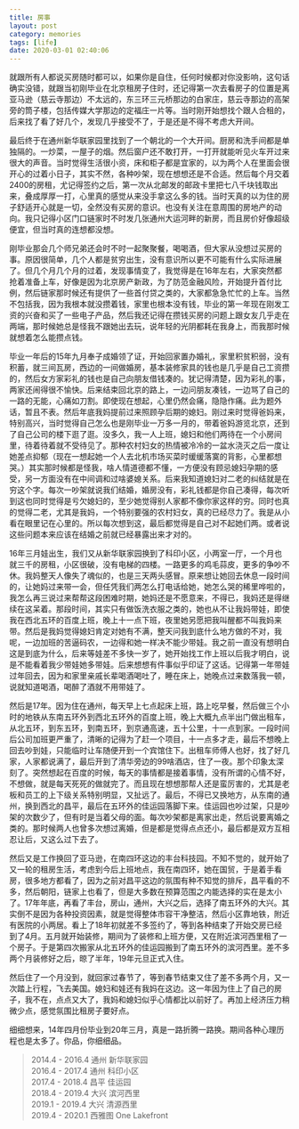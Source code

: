 ```yaml
---
title: 房事
layout: post
category: memories
tags: [life]
date: 2020-03-01 02:40:06
---
```


就跟所有人都说买房随时都可以，如果你是自住，任何时候都对你没影响，这句话确实没错，就跟当初刚毕业在北京租房子住时，还记得第一次去看房子的位置是离亚马逊（慈云寺那边）不太远的，东三环三元桥那边的白家庄，慈云寺那边的高架旁的筒子楼，包括传媒大学那边的定福庄一片等。当时刚开始想找个跟人合租的，后来找了看了好几个，发现几乎接受不了，于是还是不得不考虑大开间。

最后终于在通州新华联家园里找到了一个朝北的一个大开间。厨房和洗手间都是单独隔的。一炒菜，一屋子的烟。然后窗户还不敢打开，一打开就能听见火车开过来很大的声音。当时觉得生活很小资，床和柜子都是宜家的，以为两个人在里面会很开心的过着小日子，其实不然，各种吵架，现在想想还是不合适。然后每个月交着2400的房租，尤记得签约之后，第一次从北邮发的邮政卡里把七八千块钱取出来，叠成厚厚一打，心里真的感觉从来没手拿这么多的钱。当时天真的以为住的房子舒适开心就是一切，全然没有买房的意识。也没有关注在意周围的房地产的动向。我只记得小区门口链家时不时发几张通州大运河畔的新房，而且房价好像超级便宜，但当时真的连想都没想。

刚毕业那会几个师兄弟还会时不时一起聚聚餐，喝喝酒，但大家从没想过买房的事。原因很简单，几个人都是贫穷出生，没有意识所以更不可能有什么实际进展了。但几个月几个月的过着，发现事情变了，我觉得是在16年左右，大家突然都抢着准备上车，好像是因为北京房产新政，为了防范金融风险，开始提升首付比例，然后链家那时候还有提供了一些首付贷之类的，大家都急急忙忙的上车。当然不包括我，因为我根本就没攒着钱，家里也根本没有钱，毕业的第一年现在刚发工资的兴奋和买了一些电子产品，然后我还记得在攒钱买房的问题上跟女友几乎走在两端，那时候她总是怪我不跟她出去玩，说年轻的光阴都耗在我身上，而我那时候就想着怎么能攒点钱。

毕业一年后的15年九月奉子成婚领了证，开始回家置办婚礼，家里积贫积弱，没有积蓄，就三间瓦房，西边的一间做婚房，基本装修家具的钱也是几乎是自己工资攒的，然后女方家彩礼的钱也是自己向朋友借钱凑的。犹记得清楚，因为彩礼的事，两家还闹得很不愉快。后来结束回北京的路上，一边问朋友凑钱，一边骂了自己的一路的无能，心痛如刀割。即使现在想起，心里仍然会痛，隐隐作痛。此为题外话，暂且不表。然后年底我妈提前过来照顾孕后期的媳妇。刚过来时觉得爸妈来，特别高兴，当时觉得自己怎么也是刚毕业一万多一月的，带着爸妈游览北京，还到了自己公司的楼下逛了逛。没多久，我一人上班，媳妇和他们两待在一个小房间里，待着待着就不受待见了。那种农村妇女的热情被冷冷的一盆水浇灭之后一度让她差点抑郁（现在一想起她一个人去北机市场买菜时缓缓落寞的背影，心里都想哭。）其实那时候都是怪我，啥人情道德都不懂，一方便没有顾忌媳妇孕期的感受，另一方面没有在中间调和过啥婆媳关系。后来我知道媳妇对二老的纠结就是在穷这个字。每次一吵架就说我们结婚，婚房没有，彩礼钱都是你自己凑得，每次听到这也同时觉得是亏欠媳妇的，至少她觉得别人家都不像你家这样的穷。同时也真的觉得二老，尤其是我妈，一个特别要强的农村妇女，真的已经尽力了。我是从小看在眼里记在心里的。所以每次想到这，最后都觉得是自己对不起她们两。或者说这些问题本来应该在结婚之前就已经暴露出来才对的。

16年三月娃出生，我们又从新华联家园换到了科印小区，小两室一厅，一个月也就三千的房租，小区很破，没有电梯的四楼。一路更多的鸡毛蒜皮，更多的争吵不休。我妈整天人像失了魂似的，也是三天两头感冒。原来想让她回去休息一段时间的，让她妈过来带一会，但任凭我们两怎么打电话给她，她怎么哭的稀里哗啦的，我怎么再三说过来帮帮这段困难时期，她妈还是不愿意来，不得已，我妈还是得继续在这呆着。那段时间，其实只有做饭洗衣服之类的，她也从不让我妈带娃，即使我在西北五环的百度上班，晚上十一点下班，夜里她另愿把我叫醒都不叫我妈来带。然后是我妈觉得媳妇肯定对她有不满，整天问我到底什么地方做的不对，我呢，一边加班的苦逼码农，一边得和她一样决不能少带娃。我之前一直没有想明白这是到底为什么，后来等娃差不多快一岁了，她开始找工作上班以后我才明白，说是不能看着我少带娃她多带娃。后来想想有件事似乎印证了这话。记得第一年带娃过年回去，因为和家里亲戚长辈喝酒喝吐了，睡在床上，她晚点过来数落我一顿，说就知道喝酒，喝醉了酒就不用带娃了。

然后是17年。因为住在通州，每天早上七点起床上班，路上吃早餐，然后做三个小时的地铁从东南五环外到西北五环外的百度上班，晚上大概九点半出门做出租车，从北五环，到东五环，到南五环，到京通高速，五十公里，十一点到家。一段时间后公司加班更严重了，清晰的记得为了赶一个项目，十一点多才走，最后不想晚上回去吵到娃，只能临时让车随便开到一个宾馆住下。出租车师傅人也好，找了好几家，人家都说满了，最后开到了清华旁边的99啥酒店，住了一夜。那个印象太深刻了。突然想起在百度的时候，每天的事情都是接着事情，没有所谓的心情不好，不想做，就是每天死死的做就完了。而且现在想想那帮人还是蛮厉害的，尤其是老板和员工的上下级关系特别明显，又扯远了。最后，不得已又换地方，从东南的通州，换到西北的昌平，最后在五环外的佳运园落脚下来。佳运园也吵过架，只是吵架的次数少了，但有时是当着父母的面。每次吵架都是离家出走，然后说要离婚之类的。那时候两人也曾多次想过离婚，但是都是觉得点点还小，最后都是双方互相忍让后，又这么过下去了。

然后又是工作换回了亚马逊，在南四环这边的丰台科技园。不知不觉的，就开始了又一轮的租房生活，考虑到今后上班地点，我在南四环，她在国贸，于是着手看房，很多地方都看了，因为之前对昌平这边的氛围有种不知觉的排斥，昌平看的不多，然后朝阳，链家上也看了，但是大多数在预算范围之内能选择的实在是太小了。17年年底，再看了丰台，房山，通州，大兴之后，选择了南五环外的大兴。其实倒不是因为各种投资因素，就是觉得整体市容干净整洁，然后小区靠地铁，附近有医院的小两居。看上了18年初就差不多签约了，等到各种结束了开始交房已经到了4月。五月就开始装修，期间为了装修和上班方便，又在附近滨河西里租了一个房子。于是第四次搬家从北五环外的佳运园搬到了南五环外的滨河西里。差不多两个月装修好之后，晾了半年，19年元旦正式入住。

然后住了一个月没到，就回家过春节了，等到春节结束又住了差不多两个月，又一次踏上行程，飞去美国。媳妇和娃还有我妈在这边。这一年因为住上了自己的房子，我不在，点点又大了，我妈和媳妇似乎心情都比以前好了。再加上经济压力稍微少点，感觉氛围比租房子要好点。

细细想来，14年四月份毕业到20年三月，真是一路折腾一路换。期间各种心理历程也是太多了。你品，你细细品。

>2014.4 - 2016.4 通州 新华联家园  
>2016.4 - 2017.4 通州 科印小区  
>2017.4 - 2018.4 昌平 佳运园  
>2018.4 - 2019.4 大兴 滨河西里  
>2019.1 - 2019.4 大兴 清源西里  
>2019.4 - 2020.1 西雅图 One Lakefront  

